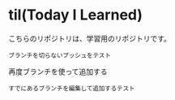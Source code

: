 # til(Today I Learned)

こちらのリポジトリは、学習用のリポジトリです。

~~~
ブランチを切らないプッシュをテスト

~~~
再度ブランチを使って追加する

~~~
すでにあるブランチを編集して追加するテスト